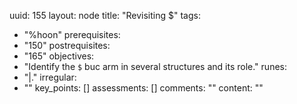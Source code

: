 uuid: 155
layout: node
title: "Revisiting $"
tags:
 - "%hoon"
prerequisites:
  - "150"
postrequisites:
  - "165"
objectives:
  - "Identify the `$` buc arm in several structures and its role."
runes:
  - "|."
irregular:
  - ""
key_points: []
assessments: []
comments: ""
content: ""